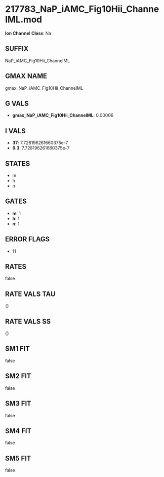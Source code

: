 # 217783_NaP_iAMC_Fig10Hii_ChannelML.mod

**Ion Channel Class**: Na

## SUFFIX

NaP_iAMC_Fig10Hii_ChannelML

## GMAX NAME

gmax_NaP_iAMC_Fig10Hii_ChannelML

## G VALS

- **gmax_NaP_iAMC_Fig10Hii_ChannelML**: 0.00006

## I VALS

- **37**: 7.728196261660375e-7
- **6.3**: 7.728196261660375e-7

## STATES

- m
- h
- n

## GATES

- **m**: 1
- **h**: 1
- **n**: 1

## ERROR FLAGS

- 11

## RATES

false

## RATE VALS TAU

{}

## RATE VALS SS

{}

## SM1 FIT

false

## SM2 FIT

false

## SM3 FIT

false

## SM4 FIT

false

## SM5 FIT

false
